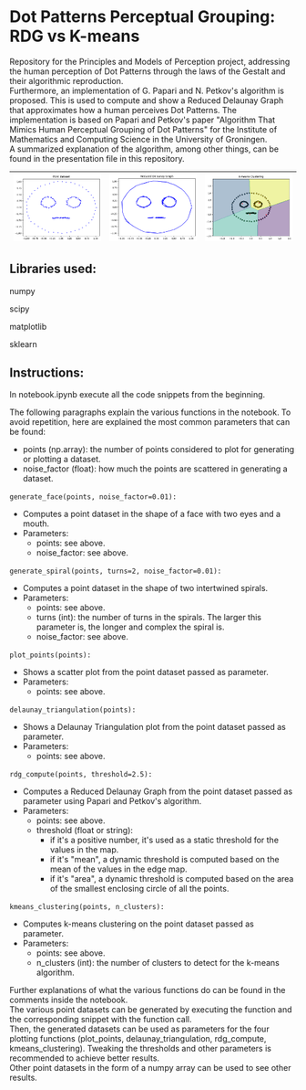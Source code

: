 # Dot Patterns Perceptual Grouping: RDG vs K-means

Repository for the Principles and Models of Perception project, addressing the human perception of Dot Patterns through the laws of the Gestalt and their algorithmic reproduction.\
Furthermore, an implementation of G. Papari and N. Petkov's algorithm is proposed. This is used to compute and show a Reduced Delaunay Graph that approximates how a human perceives Dot Patterns. The implementation is based on Papari and Petkov's paper "Algorithm That Mimics Human Perceptual Grouping of Dot Patterns" for the Institute of Mathematics and Computing Science in the University of Groningen.\
A summarized explanation of the algorithm, among other things, can be found in the presentation file in this repository.

| ![Image 1](https://github.com/Teolul/Dot_Patterns_Perceptual_Grouping_RDG_vs_K-means/blob/main/Dot_Face.PNG "Image showing a dotted face.") | ![Image 2](https://github.com/Teolul/Dot_Patterns_Perceptual_Grouping_RDG_vs_K-means/blob/main/RDG_Face.PNG "Image showing a dotted face connected with a Reduced Delaunay Graph.") | ![Image 3](https://github.com/Teolul/Dot_Patterns_Perceptual_Grouping_RDG_vs_K-means/blob/main/KMeans_Face.PNG "Image showing a dotted face clustered with the K-Means algorithm.") |
| ------------------------------------------------------------------------------------------------------------------------------------------- | ----------------------------------------------------------------------------------------------------------------------------------------------------------------------------------- | ----------------------------------------------------------------------------------------------------------------------------------------------------------------------------------- |

## Libraries used:

numpy

scipy

matplotlib

sklearn

## Instructions:

In notebook.ipynb execute all the code snippets from the beginning.

The following paragraphs explain the various functions in the notebook. To avoid repetition, here are explained the most common parameters that can be found:

- points (np.array): the number of points considered to plot for generating or plotting a dataset.
- noise_factor (float): how much the points are scattered in generating a dataset.

`generate_face(points, noise_factor=0.01):`

- Computes a point dataset in the shape of a face with two eyes and a mouth.
- Parameters:
  - points: see above.
  - noise_factor: see above.

`generate_spiral(points, turns=2, noise_factor=0.01):`

- Computes a point dataset in the shape of two intertwined spirals.
- Parameters:
  - points: see above.
  - turns (int): the number of turns in the spirals. The larger this parameter is, the longer and complex the spiral is.
  - noise_factor: see above.

`plot_points(points):`

- Shows a scatter plot from the point dataset passed as parameter.
- Parameters:
  - points: see above.

`delaunay_triangulation(points):`

- Shows a Delaunay Triangulation plot from the point dataset passed as parameter.
- Parameters:
  - points: see above.

`rdg_compute(points, threshold=2.5):`

- Computes a Reduced Delaunay Graph from the point dataset passed as parameter using Papari and Petkov's algorithm.
- Parameters:
  - points: see above.
  - threshold (float or string):
    - if it's a positive number, it's used as a static threshold for the values in the map.
    - if it's "mean", a dynamic threshold is computed based on the mean of the values in the edge map.
    - if it's "area", a dynamic threshold is computed based on the area of the smallest enclosing circle of all the points.

`kmeans_clustering(points, n_clusters):`

- Computes k-means clustering on the point dataset passed as parameter.
- Parameters:
  - points: see above.
  - n_clusters (int): the number of clusters to detect for the k-means algorithm.

Further explanations of what the various functions do can be found in the comments inside the notebook.\
The various point datasets can be generated by executing the function and the corresponding snippet with the function call.\
Then, the generated datasets can be used as parameters for the four plotting functions (plot_points, delaunay_triangulation, rdg_compute, kmeans_clustering). Tweaking the thresholds and other parameters is recommended to achieve better results.\
Other point datasets in the form of a numpy array can be used to see other results.
